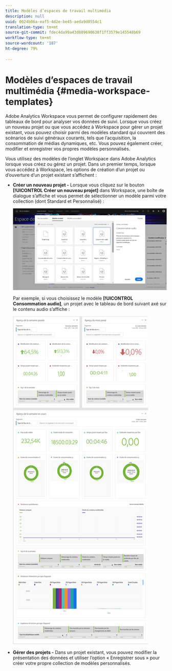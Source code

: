 ```yaml
---
title: Modèles d’espaces de travail multimédia
description: null
uuid: 0024b06a-eaf5-4d2e-be45-aeda9d0554c1
translation-type: tm+mt
source-git-commit: fdec4da99a43d889690638f1ff3579e145548b69
workflow-type: tm+mt
source-wordcount: '187'
ht-degree: 79%

---
```



# Modèles d’espaces de travail multimédia {#media-workspace-templates}

Adobe Analytics Workspace vous permet de configurer rapidement des tableaux de bord pour analyser vos données de suivi. Lorsque vous créez un nouveau projet ou que vous accédez à Workspace pour gérer un projet existant, vous pouvez choisir parmi des modèles standard qui couvrent des scénarios de suivi généraux courants, tels que l’acquisition, la consommation de médias dynamiques, etc. Vous pouvez également créer, modifier et enregistrer vos propres modèles personnalisés.

Vous utilisez des modèles de l’onglet Workspace dans Adobe Analytics lorsque vous créez ou gérez un projet. Dans un premier temps, lorsque vous accédez à Workspace, les options de création d’un projet ou d’ouverture d’un projet existant s’affichent :

* **Créer un nouveau projet -** Lorsque vous cliquez sur le bouton **[!UICONTROL Créer un nouveau projet]** dans Workspace, une boîte de dialogue s’affiche et vous permet de sélectionner un modèle parmi votre collection (dont Standard et Personnalisé) :

   ![](assets/all-templates-audio.png)

   Par exemple, si vous choisissez le modèle **[!UICONTROL Consommation audio]**, un projet avec le tableau de bord suivant axé sur le contenu audio s’affiche :

   ![](assets/aa-workspace.png)

* **Gérer des projets -** Dans un projet existant, vous pouvez modifier la présentation des données et utiliser l’option « Enregistrer sous » pour créer votre propre collection de modèles personnalisés.

